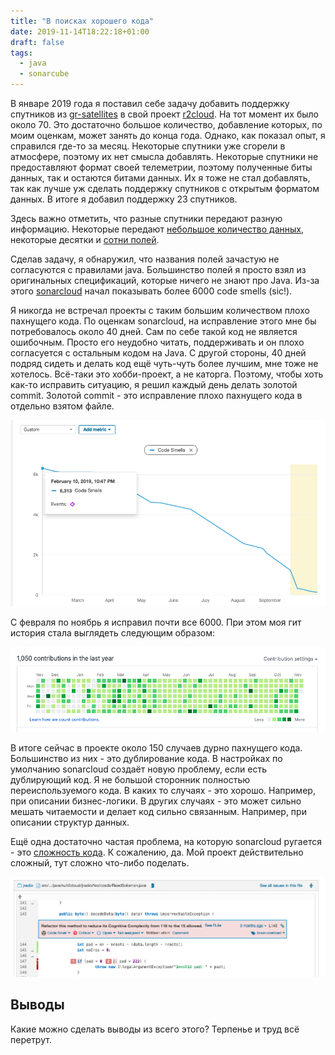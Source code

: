 ```yaml
---
title: "В поисках хорошего кода"
date: 2019-11-14T18:22:18+01:00
draft: false
tags:
  - java
  - sonarcube
---
```

В январе 2019 года я поставил себе задачу добавить поддержку спутников из [gr-satellites](https://github.com/daniestevez/gr-satellites) в свой проект [r2cloud](https://github.com/dernasherbrezon/r2cloud). На тот момент их было около 70. Это достаточно большое количество, добавление которых, по моим оценкам, может занять до конца года. Однако, как показал опыт, я справился где-то за месяц. Некоторые спутники уже сгорели в атмосфере, поэтому их нет смысла добавлять. Некоторые спутники не предоставляют формат своей телеметрии, поэтому полученные биты данных, так и остаются битами данных. Их я тоже не стал добавлять, так как лучше уж сделать поддержку спутников с открытым форматом данных. В итоге я добавил поддержку 23 спутников.

Здесь важно отметить, что разные спутники передают разную информацию. Некоторые передают [небольшое количество данных](https://github.com/dernasherbrezon/jradio/blob/master/src/main/java/ru/r2cloud/jradio/astrocast/NMEA0183.java), некоторые десятки и [сотни полей](https://github.com/dernasherbrezon/jradio/blob/master/src/main/java/ru/r2cloud/jradio/eseo/Type1.java).

Сделав задачу, я обнаружил, что названия полей зачастую не согласуются с правилами java. Большинство полей я просто взял из оригинальных спецификаций, которые ничего не знают про Java. Из-за этого [sonarcloud](https://sonarcloud.io/project/activity?custom_metrics=code_smells&graph=custom&id=ru.r2cloud%3Ajradio) начал показывать более 6000 code smells (sic!). 

Я никогда не встречал проекты с таким большим количеством плохо пахнущего кода. По оценкам sonarcloud, на исправление этого мне бы потребовалось около 40 дней. Сам по себе такой код не является ошибочным. Просто его неудобно читать, поддерживать и он плохо согласуется с остальным кодом на Java. С другой стороны, 40 дней подряд сидеть и делать код ещё чуть-чуть более лучшим, мне тоже не хотелось. Всё-таки это хобби-проект, а не каторга. Поэтому, чтобы хоть как-то исправить ситуацию, я решил каждый день делать золотой commit. Золотой commit - это исправление плохо пахнущего кода в отдельно взятом файле.

![](img/sonarcloud.png)

С февраля по ноябрь я исправил почти все 6000. При этом моя гит история стала выглядеть следующим образом:

![](img/github.png)

В итоге сейчас в проекте около 150 случаев дурно пахнущего кода. Большинство из них - это дублирование кода. В настройках по умолчанию sonarcloud создаёт новую проблему, если есть дублирующий код. Я не большой сторонник полностью переиспользуемого кода. В каких то случаях - это хорошо. Например, при описании бизнес-логики. В других случаях - это может сильно мешать читаемости и делает код сильно связанным. Например, при описании структур данных.

Ещё одна достаточно частая проблема, на которую sonarcloud ругается - это [сложность кода](https://sonarcloud.io/organizations/dernasherbrezon-github/rules?open=squid%3AS3776&rule_key=squid%3AS3776). К сожалению, да. Мой проект действительно сложный, тут сложно что-либо поделать.

![](img/complex.png)

## Выводы

Какие можно сделать выводы из всего этого? Терпенье и труд всё перетрут.